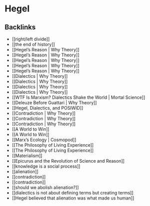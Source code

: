 # Hegel



<a id="orgfa8e7c3"></a>

## Backlinks

-   [[right/left divide]]
-   [[the end of history]]
-   [[Hegel&rsquo;s Reason | Why Theory]]
-   [[Hegel&rsquo;s Reason | Why Theory]]
-   [[Hegel&rsquo;s Reason | Why Theory]]
-   [[Hegel&rsquo;s Reason | Why Theory]]
-   [[Hegel&rsquo;s Reason | Why Theory]]
-   [[Dialectics | Why Theory]]
-   [[Dialectics | Why Theory]]
-   [[Dialectics | Why Theory]]
-   [[Dialectics | Why Theory]]
-   [[WTF Is Marxism? Dialectics Shake the World | Mortal Science]]
-   [[Deleuze Before Guattari | Why Theory]]
-   [[Hegel, Dialectics, and POSIWID]]
-   [[Contradiction | Why Theory]]
-   [[Contradiction | Why Theory]]
-   [[Contradiction | Why Theory]]
-   [[A World to Win]]
-   [[A World to Win]]
-   [[Marx&rsquo;s Ecology | Cosmopod]]
-   [[The Philosophy of Living Experience]]
-   [[The Philosophy of Living Experience]]
-   [[Materialism]]
-   [[Epicurus and the Revolution of Science and Reason]]
-   [[knowledge is a social process]]
-   [[alienation]]
-   [[contradiction]]
-   [[contradiction]]
-   [[should we abolish alienation?]]
-   [[dialectics is not about defining terms but creating terms]]
-   [[Hegel believed that alienation was what made us human]]
